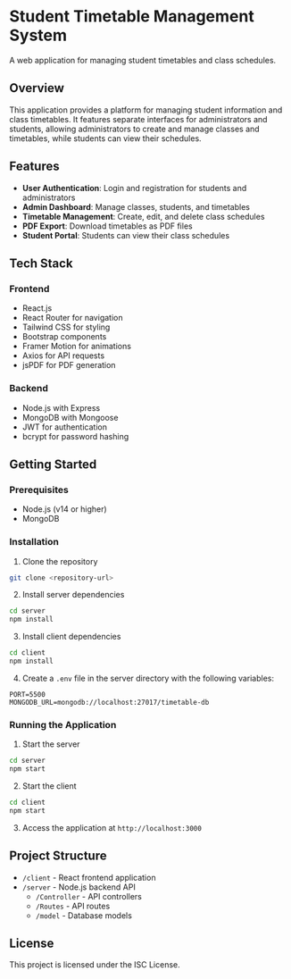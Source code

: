 # Student Timetable Management System

A web application for managing student timetables and class schedules.

## Overview

This application provides a platform for managing student information and class timetables. It features separate interfaces for administrators and students, allowing administrators to create and manage classes and timetables, while students can view their schedules.

## Features

- **User Authentication**: Login and registration for students and administrators
- **Admin Dashboard**: Manage classes, students, and timetables
- **Timetable Management**: Create, edit, and delete class schedules
- **PDF Export**: Download timetables as PDF files
- **Student Portal**: Students can view their class schedules

## Tech Stack

### Frontend
- React.js
- React Router for navigation
- Tailwind CSS for styling
- Bootstrap components
- Framer Motion for animations
- Axios for API requests
- jsPDF for PDF generation

### Backend
- Node.js with Express
- MongoDB with Mongoose
- JWT for authentication
- bcrypt for password hashing

## Getting Started

### Prerequisites
- Node.js (v14 or higher)
- MongoDB

### Installation

1. Clone the repository
```bash
git clone <repository-url>
```

2. Install server dependencies
```bash
cd server
npm install
```

3. Install client dependencies
```bash
cd client
npm install
```

4. Create a `.env` file in the server directory with the following variables:
```
PORT=5500
MONGODB_URL=mongodb://localhost:27017/timetable-db
```

### Running the Application

1. Start the server
```bash
cd server
npm start
```

2. Start the client
```bash
cd client
npm start
```

3. Access the application at `http://localhost:3000`

## Project Structure

- `/client` - React frontend application
- `/server` - Node.js backend API
  - `/Controller` - API controllers
  - `/Routes` - API routes
  - `/model` - Database models

## License

This project is licensed under the ISC License.
